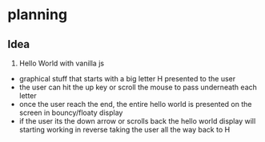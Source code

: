 # planning

## Idea
1. Hello World with vanilla js 
  - graphical stuff that starts with a big letter H presented to the user
  - the user can hit the up key or scroll the mouse to pass underneath each letter 
  - once the user reach the end, the entire hello world is presented on the screen in bouncy/floaty display 
  - if the user its the down arrow or scrolls back the hello world display will starting working in reverse taking the user all the way back to H 
